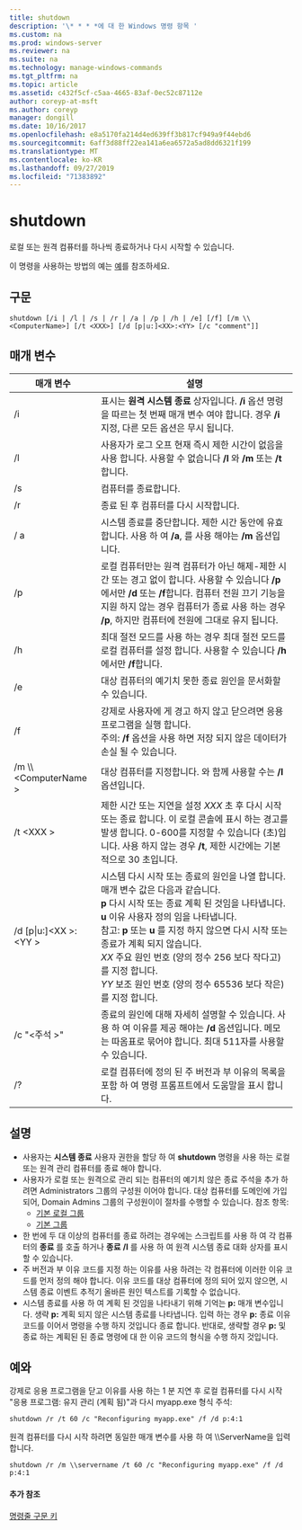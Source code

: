 ```yaml
---
title: shutdown
description: '\* * * *에 대 한 Windows 명령 항목 '
ms.custom: na
ms.prod: windows-server
ms.reviewer: na
ms.suite: na
ms.technology: manage-windows-commands
ms.tgt_pltfrm: na
ms.topic: article
ms.assetid: c432f5cf-c5aa-4665-83af-0ec52c87112e
author: coreyp-at-msft
ms.author: coreyp
manager: dongill
ms.date: 10/16/2017
ms.openlocfilehash: e8a5170fa214d4ed639ff3b817cf949a9f44ebd6
ms.sourcegitcommit: 6aff3d88ff22ea141a6ea6572a5ad8dd6321f199
ms.translationtype: MT
ms.contentlocale: ko-KR
ms.lasthandoff: 09/27/2019
ms.locfileid: "71383892"
---
```

# <a name="shutdown"></a>shutdown



로컬 또는 원격 컴퓨터를 하나씩 종료하거나 다시 시작할 수 있습니다.

이 명령을 사용하는 방법의 예는 [예](#BKMK_examples)를 참조하세요.

## <a name="syntax"></a>구문

```
shutdown [/i | /l | /s | /r | /a | /p | /h | /e] [/f] [/m \\<ComputerName>] [/t <XXX>] [/d [p|u:]<XX>:<YY> [/c "comment"]] 
```

## <a name="parameters"></a>매개 변수

|매개 변수|설명|
|---------|-----------|
|/i|표시는 **원격 시스템 종료** 상자입니다. **/i** 옵션 명령을 따르는 첫 번째 매개 변수 여야 합니다. 경우 **/i** 지정, 다른 모든 옵션은 무시 됩니다.|
|/l|사용자가 로그 오프 현재 즉시 제한 시간이 없음을 사용 합니다. 사용할 수 없습니다 **/l** 와 **/m** 또는 **/t**합니다.|
|/s|컴퓨터를 종료합니다.|
|/r|종료 된 후 컴퓨터를 다시 시작합니다.|
|/ a|시스템 종료를 중단합니다. 제한 시간 동안에 유효 합니다. 사용 하 여 **/a**, 를 사용 해야는 **/m** 옵션입니다.|
|/p|로컬 컴퓨터만는 원격 컴퓨터가 아닌 해제-제한 시간 또는 경고 없이 합니다. 사용할 수 있습니다 **/p** 에서만 **/d** 또는 **/f**합니다. 컴퓨터 전원 끄기 기능을 지원 하지 않는 경우 컴퓨터가 종료 사용 하는 경우 **/p**, 하지만 컴퓨터에 전원에 그대로 유지 됩니다.|
|/h|최대 절전 모드를 사용 하는 경우 최대 절전 모드를 로컬 컴퓨터를 설정 합니다. 사용할 수 있습니다 **/h** 에서만 **/f**합니다.|
|/e|대상 컴퓨터의 예기치 못한 종료 원인을 문서화할 수 있습니다.|
|/f|강제로 사용자에 게 경고 하지 않고 닫으려면 응용 프로그램을 실행 합니다.</br>주의: **/f** 옵션을 사용 하면 저장 되지 않은 데이터가 손실 될 수 있습니다.|
|/m \\\\\<ComputerName >|대상 컴퓨터를 지정합니다. 와 함께 사용할 수는 **/l** 옵션입니다.|
|/t \<XXX >|제한 시간 또는 지연을 설정 *XXX* 초 후 다시 시작 또는 종료 합니다. 이 로컬 콘솔에 표시 하는 경고를 발생 합니다. 0-600를 지정할 수 있습니다 (초)입니다. 사용 하지 않는 경우 **/t**, 제한 시간에는 기본적으로 30 초입니다.|
|/d [p\|u:]\<XX >:\<YY >|시스템 다시 시작 또는 종료의 원인을 나열 합니다. 매개 변수 값은 다음과 같습니다.</br>**p** 다시 시작 또는 종료 계획 된 것임을 나타냅니다.</br>**u** 이유 사용자 정의 임을 나타냅니다.</br>참고: **p** 또는 **u** 를 지정 하지 않으면 다시 시작 또는 종료가 계획 되지 않습니다.</br>*XX* 주요 원인 번호 (양의 정수 256 보다 작다고)를 지정 합니다.</br>*YY* 보조 원인 번호 (양의 정수 65536 보다 작은)를 지정 합니다.|
|/c "\<주석 >"|종료의 원인에 대해 자세히 설명할 수 있습니다. 사용 하 여 이유를 제공 해야는 **/d** 옵션입니다. 메모는 따옴표로 묶어야 합니다. 최대 511자를 사용할 수 있습니다.|
|/?|로컬 컴퓨터에 정의 된 주 버전과 부 이유의 목록을 포함 하 여 명령 프롬프트에서 도움말을 표시 합니다.|

## <a name="remarks"></a>설명

-   사용자는 **시스템 종료** 사용자 권한을 할당 하 여 **shutdown** 명령을 사용 하는 로컬 또는 원격 관리 컴퓨터를 종료 해야 합니다.
-   사용자가 로컬 또는 원격으로 관리 되는 컴퓨터의 예기치 않은 종료 주석을 추가 하려면 Administrators 그룹의 구성원 이어야 합니다. 대상 컴퓨터를 도메인에 가입 되어, Domain Admins 그룹의 구성원이이 절차를 수행할 수 있습니다. 참조 항목:  
    -   [기본 로컬 그룹](https://technet.microsoft.com/library/cc785098(v=ws.10).aspx)
    -   [기본 그룹](https://technet.microsoft.com/library/cc756898(v=ws.10).aspx)
-   한 번에 두 대 이상의 컴퓨터를 종료 하려는 경우에는 스크립트를 사용 하 여 각 컴퓨터의 **종료** 를 호출 하거나 **종료** **/I** 를 사용 하 여 원격 시스템 종료 대화 상자를 표시할 수 있습니다.
-   주 버전과 부 이유 코드를 지정 하는 이유를 사용 하려는 각 컴퓨터에 이러한 이유 코드를 먼저 정의 해야 합니다. 이유 코드를 대상 컴퓨터에 정의 되어 있지 않으면, 시스템 종료 이벤트 추적기 올바른 원인 텍스트를 기록할 수 없습니다.
-   시스템 종료를 사용 하 여 계획 된 것임을 나타내기 위해 기억는 **p:** 매개 변수입니다. 생략 **p:** 계획 되지 않은 시스템 종료를 나타냅니다. 입력 하는 경우 **p:** 종료 이유 코드를 이어서 명령을 수행 하지 것입니다 종료 합니다. 반대로, 생략할 경우 **p:** 및 종료 하는 계획된 된 종료 명령에 대 한 이유 코드의 형식을 수행 하지 것입니다.

## <a name="BKMK_examples"></a>예와

강제로 응용 프로그램을 닫고 이유를 사용 하는 1 분 지연 후 로컬 컴퓨터를 다시 시작 "응용 프로그램: 유지 관리 (계획 됨)"과 다시 myapp.exe 형식 주석:
```
shutdown /r /t 60 /c "Reconfiguring myapp.exe" /f /d p:4:1
```
원격 컴퓨터를 다시 시작 하려면 동일한 매개 변수를 사용 하 여 \\\\ServerName을 입력 합니다.
```
shutdown /r /m \\servername /t 60 /c "Reconfiguring myapp.exe" /f /d p:4:1
```

#### <a name="additional-references"></a>추가 참조

[명령줄 구문 키](command-line-syntax-key.md)
